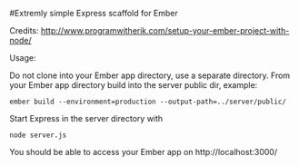 #Extremly simple Express scaffold for Ember

Credits: http://www.programwitherik.com/setup-your-ember-project-with-node/

Usage:

Do not clone into your Ember app directory, use a separate directory.
From your Ember app directory build into the server public dir, example:

```ember build --environment=production --output-path=../server/public/```

Start Express in the server directory with

```node server.js```

You should be able to access your Ember app on http://localhost:3000/
